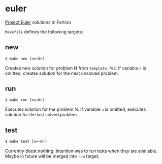 # euler

[Project Euler](http://projecteuler.net) solutions in Fortran

`Makefile` defines the following targets:

## new

```sh
$ make new [n=<N>]
```

Creates new solution for problem N from `template.f08`. If variable `n` is
omitted, creates solution for the next unsolved problem.

## run

```sh
$ make run [n=<N>]
```

Executes solution for the problem N. If variable `n` is omitted, executes
solution for the last solved problem.

## test

```sh
$ make test [n=<N>]
```

Currently doest nothing. Intention was to run tests when they are available.
Maybe in future will be merged into `run` target.
